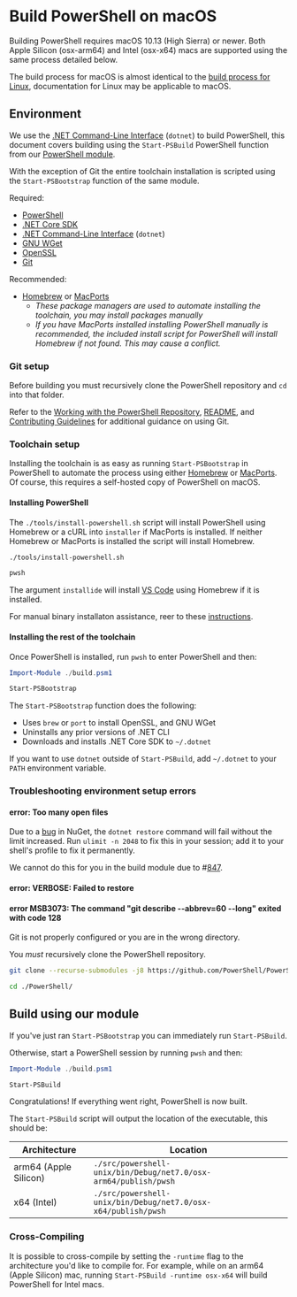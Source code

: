 # Build PowerShell on macOS

Building PowerShell requires macOS 10.13 (High Sierra) or newer.
Both Apple Silicon (osx-arm64) and Intel (osx-x64) macs are supported using the same process detailed below.

The build process for macOS is almost identical to the [build process for Linux](./linux.md), documentation for Linux may be applicable to macOS.

## Environment

We use the [.NET Command-Line Interface](https://docs.microsoft.com/dotnet/core/tools/) (`dotnet`) to build PowerShell, this document covers building using the `Start-PSBuild` PowerShell function from our [PowerShell module](../../build.psm1).

With the exception of Git the entire toolchain installation is scripted using the `Start-PSBootstrap` function of the same module.

Required:

- [PowerShell](https://github.com/PowerShell/PowerShell)
- [.NET Core SDK](https://docs.microsoft.com/dotnet/core/sdk)
- [.NET Command-Line Interface](https://docs.microsoft.com/dotnet/core/tools/) (`dotnet`)
- [GNU WGet](https://github.com/gitGNU/gnu_wget)
- [OpenSSL](https://github.com/openssl/openssl)
- [Git](https://git-scm.com/downloads)

Recommended:

- [Homebrew](https://brew.sh/) or [MacPorts](https://www.macports.org/)
    - _These package managers are used to automate installing the toolchain, you may install packages manually_
    - _If you have MacPorts installed installing PowerShell manually is recommended, the included install script for PowerShell will install Homebrew if not found. This may cause a conflict._

### Git setup

Before building you must recursively clone the PowerShell repository and `cd` into that folder.

Refer to the [Working with the PowerShell Repository](../git/README.md),
[README](../../README.md), and [Contributing Guidelines](../../.github/CONTRIBUTING.md) for additional guidance on using Git.

### Toolchain setup

Installing the toolchain is as easy as running `Start-PSBootstrap` in PowerShell to automate the process using either [Homebrew](https://brew.sh/) or [MacPorts](https://www.macports.org/).
Of course, this requires a self-hosted copy of PowerShell on macOS.

#### Installing PowerShell

The `./tools/install-powershell.sh` script will install PowerShell using Homebrew or a cURL into `installer` if MacPorts is installed.
If neither Homebrew or MacPorts is installed the script will install Homebrew.

```sh
./tools/install-powershell.sh

pwsh
```

The argument `installide` will install [VS Code](https://github.com/microsoft/vscode) using Homebrew if it is installed.

For manual binary installaton assistance, reer to these [instructions](https://docs.microsoft.com/powershell/scripting/install/installing-powershell-on-macos?#binary-archives).

#### Installing the rest of the toolchain

Once PowerShell is installed, run `pwsh` to enter PowerShell and then:

```powershell
Import-Module ./build.psm1

Start-PSBootstrap
```

The `Start-PSBootstrap` function does the following:

- Uses `brew` or `port` to install OpenSSL, and GNU WGet
- Uninstalls any prior versions of .NET CLI
- Downloads and installs .NET Core SDK to `~/.dotnet`

If you want to use `dotnet` outside of `Start-PSBuild`,
add `~/.dotnet` to your `PATH` environment variable.

### Troubleshooting environment setup errors

#### error: Too many open files

Due to a [bug][809] in NuGet, the `dotnet restore` command will fail without the limit increased.
Run `ulimit -n 2048` to fix this in your session;
add it to your shell's profile to fix it permanently.

We cannot do this for you in the build module due to #[847][].

[809]: https://github.com/dotnet/cli/issues/809
[847]: https://github.com/PowerShell/PowerShell/issues/847

#### error: VERBOSE: Failed to restore

#### error MSB3073: The command "git describe --abbrev=60 --long" exited with code 128

Git is not properly configured or you are in the wrong directory.

You _must_ recursively clone the PowerShell repository.

```sh
git clone --recurse-submodules -j8 https://github.com/PowerShell/PowerShell.git --branch=master

cd ./PowerShell/
```

## Build using our module

If you've just ran `Start-PSBootstrap` you can immediately run `Start-PSBuild`.

Otherwise, start a PowerShell session by running `pwsh` and then:

```powershell
Import-Module ./build.psm1

Start-PSBuild
```

Congratulations! If everything went right, PowerShell is now built.

The `Start-PSBuild` script will output the location of the executable, this should be:

|Architecture|Location|
|-|-|
|arm64 (Apple Silicon)| `./src/powershell-unix/bin/Debug/net7.0/osx-arm64/publish/pwsh` |
|x64 (Intel)| `./src/powershell-unix/bin/Debug/net7.0/osx-x64/publish/pwsh` |

### Cross-Compiling

It is possible to cross-compile by setting the `-runtime` flag to the architecture you'd like to compile for.
For example, while on an arm64 (Apple Silicon) mac, running `Start-PSBuild -runtime osx-x64` will build PowerShell for Intel macs.
